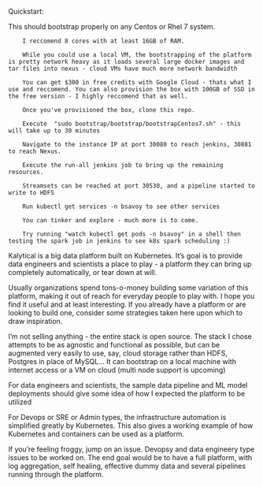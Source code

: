 
Quickstart:

This should bootstrap properly on any Centos or Rhel 7 system.

        I reccomend 8 cores with at least 16GB of RAM.

        While you could use a local VM, the bootstrapping of the platform is pretty network heavy as it loads several large docker images and tar files into nexus - cloud VMs have much more network bandwidth

        You can get $300 in free credits with Google Cloud - thats what I use and reccomend. You can also provision the box with 100GB of SSD in the free version - I highly reccomend that as well.

        Once you've provisioned the box, clone this repo.

        Execute  "sudo bootstrap/bootstrap/bootstrapCentos7.sh" - this will take up to 30 minutes

        Navigate to the instance IP at port 30080 to reach jenkins, 30881 to reach Nexus.

        Execute the run-all jenkins job to bring up the remaining resources.

        Streamsets can be reached at port 30530, and a pipeline started to write to HDFS

        Run kubectl get services -n bsavoy to see other services

        You can tinker and explore - much more is to come. 
        
        Try running "watch kubectl get pods -n bsavoy" in a shell then testing the spark job in jenkins to see k8s spark scheduling :)


Kalytical is a big data platform built on Kubernetes. It’s goal is to provide data engineers and scientists a place to play - a platform they can bring up completely automatically, or tear down at will. 

Usually organizations spend tons-o-money building some variation of this platform, making it out of reach for everyday people to play with. I hope you find it useful and at least interesting. If you already have a platform or are looking to build one, consider some strategies taken here upon which to draw inspiration.

I’m not selling anything - the entire stack is open source. The stack I chose attempts to be as agnostic and functional as possible, but can be augmented very easily to use, say, cloud storage rather than HDFS, Postgres in place of MySQL... It can bootstrap on a local machine with internet access or a VM on cloud (multi node support is upcoming)

For data engineers and scientists, the sample data pipeline and ML model deployments should give some idea of how I expected the platform to be utilized

For Devops or SRE or Admin types, the infrastructure automation is simplified greatly by Kubernetes. This also gives a working example of how Kubernetes and containers can be used as a platform.

If you’re feeling froggy, jump on an issue. Devopsy and data engineery type issues to be worked on. The end goal would be to have a full platform, with log aggregation, self healing, effective dummy data and several pipelines running through the platform.
